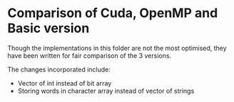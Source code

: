 # Comparison of Cuda, OpenMP and Basic version 

Though the implementations in this folder are not the most optimised, they have been written for fair comparison of the 3 versions.  

The changes incorporated include:  
* Vector of int instead of bit array  
* Storing words in character array instead of vector of strings  

